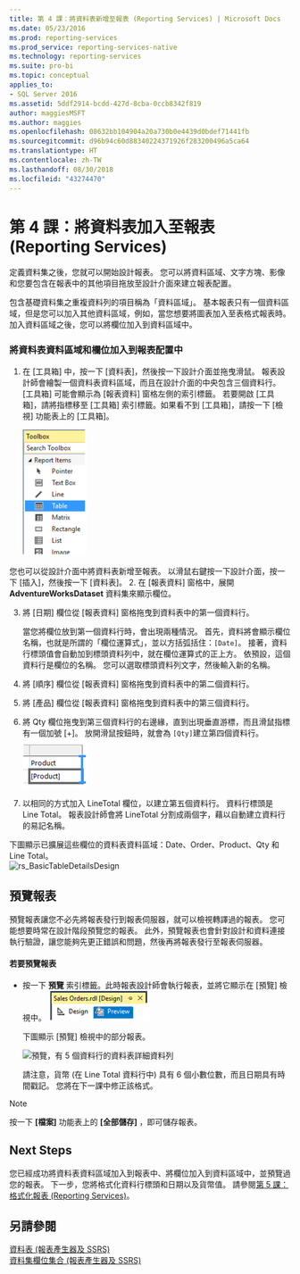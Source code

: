 ```yaml
---
title: 第 4 課：將資料表新增至報表 (Reporting Services) | Microsoft Docs
ms.date: 05/23/2016
ms.prod: reporting-services
ms.prod_service: reporting-services-native
ms.technology: reporting-services
ms.suite: pro-bi
ms.topic: conceptual
applies_to:
- SQL Server 2016
ms.assetid: 5ddf2914-bcdd-427d-8cba-0ccb8342f819
author: maggiesMSFT
ms.author: maggies
ms.openlocfilehash: 08632bb104904a20a730b0e4439d0bdef71441fb
ms.sourcegitcommit: d96b94c60d88340224371926f283200496a5ca64
ms.translationtype: HT
ms.contentlocale: zh-TW
ms.lasthandoff: 08/30/2018
ms.locfileid: "43274470"
---
```

# <a name="lesson-4-adding-a-table-to-the-report-reporting-services"></a>第 4 課：將資料表加入至報表 (Reporting Services)
定義資料集之後，您就可以開始設計報表。 您可以將資料區域、文字方塊、影像和您要包含在報表中的其他項目拖放至設計介面來建立報表配置。  
  
包含基礎資料集之重複資料列的項目稱為「資料區域」。 基本報表只有一個資料區域，但是您可以加入其他資料區域，例如，當您想要將圖表加入至表格式報表時。 加入資料區域之後，您可以將欄位加入到資料區域中。  
  
### <a name="to-add-a-table-data-region-and-fields-to-a-report-layout"></a>將資料表資料區域和欄位加入到報表配置中  
  
1.  在 [工具箱] 中，按一下 [資料表]，然後按一下設計介面並拖曳滑鼠。 報表設計師會繪製一個資料表資料區域，而且在設計介面的中央包含三個資料行。 [工具箱] 可能會顯示為 [報表資料] 窗格左側的索引標籤。 若要開啟 [工具箱]，請將指標移至 [工具箱] 索引標籤。如果看不到 [工具箱]，請按一下 [檢視] 功能表上的 [工具箱]。
  
     ![ssrs_ssdt_addtable](../reporting-services/media/ssrs-ssdt-addtable.png) 
  
  您也可以從設計介面中將資料表新增至報表。  以滑鼠右鍵按一下設計介面，按一下 [插入]，然後按一下 [資料表]。
2.  在 [報表資料] 窗格中，展開 **AdventureWorksDataset** 資料集來顯示欄位。  
  
3.  將 [日期] 欄位從 [報表資料] 窗格拖曳到資料表中的第一個資料行。  
  
    當您將欄位放到第一個資料行時，會出現兩種情況。 首先，資料將會顯示欄位名稱，也就是所謂的「欄位運算式」，並以方括弧括住：`[Date]`。 接著，資料行標頭值會自動加到標頭資料列中，就在欄位運算式的正上方。 依預設，這個資料行是欄位的名稱。 您可以選取標頭資料列文字，然後輸入新的名稱。  
  
4.  將 [順序] 欄位從 [報表資料] 窗格拖曳到資料表中的第二個資料行。  
  
5.  將 [產品] 欄位從 [報表資料] 窗格拖曳到資料表中的第三個資料行。  
  
6.  將 Qty 欄位拖曳到第三個資料行的右邊緣，直到出現垂直游標，而且滑鼠指標有一個加號 [+]。 放開滑鼠按鈕時，就會為 `[Qty]`建立第四個資料行。  
![ssrs_tutorial_addcolumn](../reporting-services/media/ssrs-tutorial-addcolumn.png)  
  
7.  以相同的方式加入 LineTotal 欄位，以建立第五個資料行。 資料行標頭是 Line Total。 報表設計師會將 LineTotal 分割成兩個字，藉以自動建立資料行的易記名稱。  
  
  
下圖顯示已擴展這些欄位的資料表資料區域：Date、Order、Product、Qty 和 Line Total。  
![rs_BasicTableDetailsDesign](../reporting-services/media/rs-basictabledetailsdesign.png)  
  
## <a name="preview-your-report"></a>預覽報表  
預覽報表讓您不必先將報表發行到報表伺服器，就可以檢視轉譯過的報表。 您可能想要時常在設計階段預覽您的報表。 此外，預覽報表也會針對設計和資料連接執行驗證，讓您能夠先更正錯誤和問題，然後再將報表發行至報表伺服器。  
  
#### <a name="to-preview-a-report"></a>若要預覽報表  
  
-   按一下 **預覽** 索引標籤。此時報表設計師會執行報表，並將它顯示在 [預覽] 檢視中。
![ssrs_ssdt_preview](../reporting-services/media/ssrs-ssdt-preview.png)  
  
    下圖顯示 [預覽] 檢視中的部分報表。  
  
    ![預覽，有 5 個資料行的資料表詳細資料列](../reporting-services/media/rs-basictabledetailspreview.png "預覽，有 5 個資料行的資料表詳細資料列")  
  
    請注意，貨幣 (在 Line Total 資料行中) 具有 6 個小數位數，而且日期具有時間戳記。 您將在下一課中修正該格式。  
  
> [!NOTE]  
> 按一下 **[檔案]** 功能表上的 **[全部儲存]** ，即可儲存報表。  
  
## <a name="next-steps"></a>Next Steps  
您已經成功將資料表資料區域加入到報表中、將欄位加入到資料區域中，並預覽過您的報表。 下一步，您將格式化資料行標頭和日期以及貨幣值。 請參閱[第 5 課：格式化報表 &#40;Reporting Services&#41;](../reporting-services/lesson-5-formatting-a-report-reporting-services.md)。  
  
## <a name="see-also"></a>另請參閱  
[資料表 &#40;報表產生器及 SSRS&#41;](../reporting-services/report-design/tables-report-builder-and-ssrs.md)  
[資料集欄位集合 &#40;報表產生器及 SSRS&#41;](../reporting-services/report-data/dataset-fields-collection-report-builder-and-ssrs.md)  
